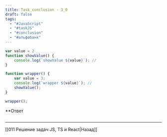 ```yaml
---
title: Task_conclusion - 3_0
draft: false
tags:
  - "#JavaScript"
  - "#taskJS"
  - "#conclusion"
  - "#альфабанк"
---
```

```js
var value = 2
function showValue() {
	console.log(`showValue ${value}`); //
}

function wrapper() {
	var value = 3;
	console.log(`wrapper ${value}`); //
	showValue();
}

wrapper();
```

**Ответ

```js

```

___

[[011 Решение задач JS, TS и React|Назад]]